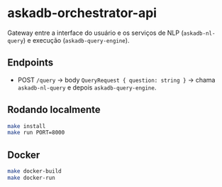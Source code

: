 # askadb-orchestrator-api

Gateway entre a interface do usuário e os serviços de NLP (`askadb-nl-query`) e execução (`askadb-query-engine`).

## Endpoints
- POST `/query` → body `QueryRequest { question: string }` → chama `askadb-nl-query` e depois `askadb-query-engine`.

## Rodando localmente
```bash
make install
make run PORT=8000
```

## Docker
```bash
make docker-build
make docker-run
```